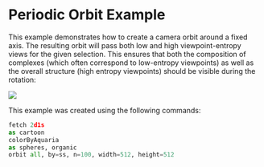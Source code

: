 # Periodic Orbit Example
This example demonstrates how to create a camera orbit around a fixed axis. The resulting orbit will pass both low and high viewpoint-entropy views for the given selection. This ensures that both the composition of complexes (which often correspond to low-entropy viewpoints) as well as the overall structure (high entropy viewpoints) should be visible during the rotation:

<img src='orbit.gif'></img>

This example was created using the following commands:

```python
fetch 2d1s
as cartoon
colorByAquaria
as spheres, organic
orbit all, by=ss, n=100, width=512, height=512
```